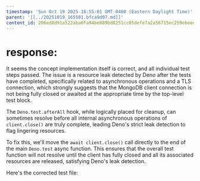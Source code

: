 ```yaml
---
timestamp: 'Sun Oct 19 2025 16:55:01 GMT-0400 (Eastern Daylight Time)'
parent: '[[../20251019_165501.bfca9d07.md]]'
content_id: 206ed8d91a522aba0fa94be889bd8251cc05defe7a2a56715ec259ebeed9244f
---
```


# response:

It seems the concept implementation itself is correct, and all individual test steps passed. The issue is a resource leak detected by Deno after the tests have completed, specifically related to asynchronous operations and a TLS connection, which strongly suggests that the MongoDB client connection is not being fully closed or awaited at the appropriate time by the top-level test block.

The `Deno.test.afterAll` hook, while logically placed for cleanup, can sometimes resolve before all internal asynchronous operations of `client.close()` are truly complete, leading Deno's strict leak detection to flag lingering resources.

To fix this, we'll move the `await client.close()` call directly to the end of the main `Deno.test` async function. This ensures that the overall test function will not resolve until the client has fully closed and all its associated resources are released, satisfying Deno's leak detection.

Here's the corrected test file:
